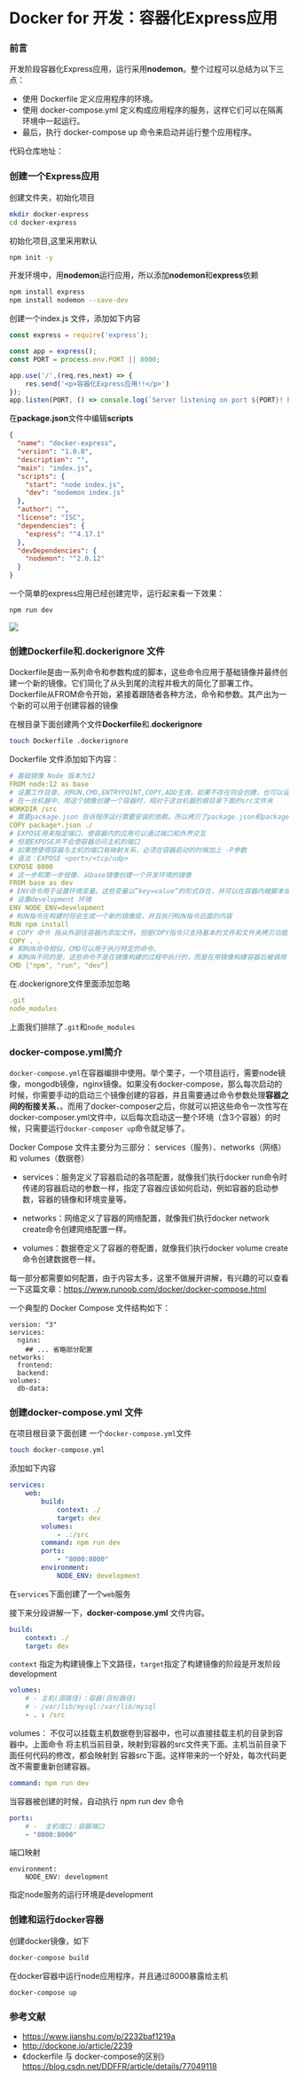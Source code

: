 # Docker for 开发：容器化Express应用

### 前言

开发阶段容器化Express应用，运行采用**nodemon**。整个过程可以总结为以下三点：

- 使用 Dockerfile 定义应用程序的环境。
- 使用 docker-compose.yml 定义构成应用程序的服务，这样它们可以在隔离环境中一起运行。
- 最后，执行 docker-compose up 命令来启动并运行整个应用程序。

代码仓库地址：

### 创建一个Express应用

创建文件夹，初始化项目

```bash
mkdir docker-express 
cd docker-express
```

初始化项目,这里采用默认

```bash
npm init -y
```

开发环境中，用**nodemon**运行应用，所以添加**nodemon**和**express**依赖

```bash
npm install express
npm install nodemon --save-dev
```

创建一个index.js 文件，添加如下内容

```javascript
const express = require('express');

const app = express();
const PORT = process.env.PORT || 8000;

app.use('/',(req,res,next) => {
    res.send('<p>容器化Express应用!!</p>')
});
app.listen(PORT, () => console.log(`Server listening on port ${PORT}! http://localhost:8000`));
```

在**package.json**文件中编辑**scripts**

```json
{
  "name": "docker-express",
  "version": "1.0.0",
  "description": "",
  "main": "index.js",
  "scripts": {
    "start": "node index.js",
    "dev": "nodemon index.js"
  },
  "author": "",
  "license": "ISC",
  "dependencies": {
    "express": "^4.17.1"
  },
  "devDependencies": {
    "nodemon": "^2.0.12"
  }
}
```

一个简单的express应用已经创建完毕，运行起来看一下效果：

```bash
npm run dev
```

![](./assets/1.png)



### 创建**Dockerfile**和.**dockerignore** 文件

Dockerfile是由一系列命令和参数构成的脚本，这些命令应用于基础镜像并最终创建一个新的镜像。它们简化了从头到尾的流程并极大的简化了部署工作。Dockerfile从FROM命令开始，紧接着跟随者各种方法，命令和参数。其产出为一个新的可以用于创建容器的镜像

在根目录下面创建两个文件**Dockerfile**和.**dockerignore** 

```bash
touch Dockerfile .dockerignore
```

Dockerfile 文件添加如下内容：

```yaml
# 基础镜像 Node 版本为12
FROM node:12 as base
# 设置工作目录，对RUN,CMD,ENTRYPOINT,COPY,ADD生效。如果不存在则会创建，也可以设置多次。
# 在一台机器中，用这个镜像创建一个容器时，相对于这台机器的根目录下面的src文件夹
WORKDIR /src
# 需要package.json 告诉程序运行需要安装的依赖。所以拷贝了package.json和package-lock.json到工作目录
COPY package*.json ./
# EXPOSE用来指定端口，使容器内的应用可以通过端口和外界交互
# 但是EXPOSE并不会使容器访问主机的端口
# 如果想使得容器与主机的端口有映射关系，必须在容器启动的时候加上 -P参数 
# 语法：EXPOSE <port>/<tcp/udp>
EXPOSE 8000
# 这一步和第一步很像，从base镜像创建一个开发环境的镜像
FROM base as dev
# ENV命令用于设置环境变量。这些变量以”key=value”的形式存在，并可以在容器内被脚本或者程序调用。
# 设置development 环境
ENV NODE_ENV=development
# RUN指令在构建时将会生成一个新的镜像层，并且执行RUN指令后面的内容
RUN npm install
# COPY 命令 指从外部往容器内添加文件。但是COPY指令只支持基本的文件和文件夹拷贝功能
COPY . .
# 和RUN命令相似，CMD可以用于执行特定的命令。
# 和RUN不同的是，这些命令不是在镜像构建的过程中执行的，而是在用镜像构建容器后被调用
CMD ["npm", "run", "dev"]
```

在.dockerignore文件里面添加忽略

```yaml
.git
node_modules
```

上面我们排除了`.git`和`node_modules`



### docker-compose.yml简介

`docker-compose.yml`在容器编排中使用。举个栗子，一个项目运行，需要node镜像，mongodb镜像，nginx镜像。如果没有docker-compose，那么每次启动的时候，你需要手动的启动三个镜像创建的容器，并且需要通过命令参数处理**容器之间的衔接关系**，。而用了docker-composer之后，你就可以把这些命令一次性写在docker-composer.yml文件中，以后每次启动这一整个环境（含3个容器）的时候，只需要运行`docker-composer up`命令就足够了。

Docker Compose 文件主要分为三部分： services（服务）、networks（网络） 和 volumes（数据卷）

- services：服务定义了容器启动的各项配置，就像我们执行docker run命令时传递的容器启动的参数一样，指定了容器应该如何启动，例如容器的启动参数，容器的镜像和环境变量等。

- networks：网络定义了容器的网络配置，就像我们执行docker network create命令创建网络配置一样。

- volumes：数据卷定义了容器的卷配置，就像我们执行docker volume create命令创建数据卷一样。

每一部分都需要如何配置，由于内容太多，这里不做展开讲解，有兴趣的可以查看一下这篇文章：https://www.runoob.com/docker/docker-compose.html

一个典型的 Docker Compose 文件结构如下：

```
version: "3"
services:
  nginx:
    ## ... 省略部分配置
networks:
  frontend:
  backend:
volumes:
  db-data:
```



### 创建**docker-compose.yml** 文件

在项目根目录下面创建 一个`docker-compose.yml`文件

```bash
touch docker-compose.yml
```

添加如下内容

```yaml
services:
    web:
        build:
            context: ./
            target: dev
        volumes:
            - .:/src
        command: npm run dev
        ports: 
            - "8000:8000"
        environment:
            NODE_ENV: development
```

在`services`下面创建了一个`web`服务

接下来分段讲解一下，**docker-compose.yml** 文件内容。

```yml
build:
    context: ./
    target: dev
```

`context` 指定为构建镜像上下文路径，`target`指定了构建镜像的阶段是开发阶段 development



```yml
volumes:
    # - 主机(源路径)：容器(目标路径)
    # - /var/lib/mysql:/var/lib/mysql
    - . : /src
```

volumes： 不仅可以挂载主机数据卷到容器中，也可以直接挂载主机的目录到容器中。上面命令 将主机当前目录，映射到容器的src文件夹下面。主机当前目录下面任何代码的修改，都会映射到 容器src下面。这样带来的一个好处，每次代码更改不需要重新创建容器。



```yml
command: npm run dev
```

当容器被创建的时候，自动执行 npm run  dev 命令



```yml
ports: 
    # -  主机端口：容器端口
    - "8000:8000"
```

端口映射



```
environment:
    NODE_ENV: development
```

指定node服务的运行环境是development

### 创建和运行docker容器

创建docker镜像，如下

```bash
docker-compose build
```

在docker容器中运行node应用程序，并且通过8000暴露给主机

```
docker-compose up
```



### 参考文献

- https://www.jianshu.com/p/2232baf1219a 
- http://dockone.io/article/2239
- 《dockerfile 与 docker-compose的区别》https://blog.csdn.net/DDFFR/article/details/77049118

